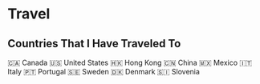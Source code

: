 # Travel

## Countries That I Have Traveled To

🇨🇦 Canada
🇺🇸 United States
🇭🇰 Hong Kong
🇨🇳 China
🇲🇽 Mexico
🇮🇹 Italy
🇵🇹 Portugal
🇸🇪 Sweden
🇩🇰 Denmark
🇸🇮 Slovenia
